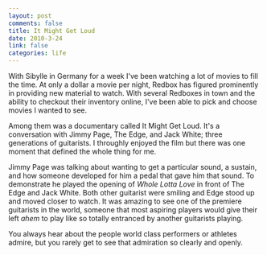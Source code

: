 ```yaml
--- 
layout: post
comments: false
title: It Might Get Loud
date: 2010-3-24
link: false
categories: life
---
```

With Sibylle in Germany for a week I've been watching a lot of movies to fill the time. At only a dollar a movie per night, Redbox has figured prominently in providing new material to watch. With several Redboxes in town and the ability to checkout their inventory online, I've been able to pick and choose movies I wanted to see.

Among them was a documentary called It Might Get Loud. It's a conversation with Jimmy Page, The Edge, and Jack White; three generations of guitarists. I throughly enjoyed the film but there was one moment that defined the whole thing for me.

Jimmy Page was talking about wanting to get a particular sound, a sustain, and how someone developed for him a pedal that gave him that sound. To demonstrate he played the opening of <em>Whole Lotta Love</em> in front of The Edge and Jack White. Both other guitarist were smiling and Edge stood up and moved closer to watch. It was amazing to see one of the premiere guitarists in the world, someone that most aspiring players would give their left _ahem_ to play like so totally entranced by another guitarists playing.

You always hear about the people world class performers or athletes admire, but you rarely get to see that admiration so clearly and openly.
